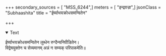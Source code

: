 +++
secondary_sources = [ "MSS_6244",]
meters = [ "इन्द्रवज्रा",]
jsonClass = "Subhaashita"
title = "ईर्ष्याभयक्रोधसमन्वितेन"

+++

<details open><summary>Text</summary>

ईर्ष्याभयक्रोधसमन्वितेन लुब्धेन रुग्दैन्यनिपीडितेन।  
विद्वेषयुक्तेन च सेव्यमानम् अन्नं न सम्यक् परिपाकमेति॥
</details>
